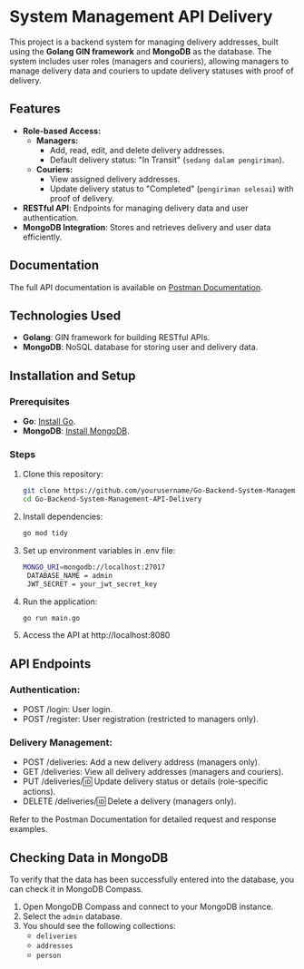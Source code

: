 # System Management API Delivery

This project is a backend system for managing delivery addresses, built using the **Golang GIN framework** and **MongoDB** as the database. The system includes user roles (managers and couriers), allowing managers to manage delivery data and couriers to update delivery statuses with proof of delivery.

## Features

- **Role-based Access:**
  - **Managers:** 
    - Add, read, edit, and delete delivery addresses.
    - Default delivery status: "In Transit" (`sedang dalam pengiriman`).
  - **Couriers:** 
    - View assigned delivery addresses.
    - Update delivery status to "Completed" (`pengiriman selesai`) with proof of delivery.
- **RESTful API**: Endpoints for managing delivery data and user authentication.
- **MongoDB Integration**: Stores and retrieves delivery and user data efficiently.

## Documentation

The full API documentation is available on [Postman Documentation](https://documenter.getpostman.com/view/31688603/2sAYJ3G2Mo).

## Technologies Used

- **Golang**: GIN framework for building RESTful APIs.
- **MongoDB**: NoSQL database for storing user and delivery data.

## Installation and Setup

### Prerequisites

- **Go**: [Install Go](https://golang.org/doc/install).
- **MongoDB**: [Install MongoDB](https://www.mongodb.com/docs/manual/installation/).

### Steps

1. Clone this repository:
   ```bash
   git clone https://github.com/yourusername/Go-Backend-System-Management-API-Delivery.git
   cd Go-Backend-System-Management-API-Delivery

2. Install dependencies:
   ```bash
   go mod tidy

4. Set up environment variables in .env file:
   ```bash
   MONGO_URI=mongodb://localhost:27017
    DATABASE_NAME = admin
    JWT_SECRET = your_jwt_secret_key

5. Run the application:
   ```bash
   go run main.go

6. Access the API at http://localhost:8080

## API Endpoints

### Authentication:
- POST /login: User login.
- POST /register: User registration (restricted to managers only).

### Delivery Management:
- POST /deliveries: Add a new delivery address (managers only).
- GET /deliveries: View all delivery addresses (managers and couriers).
- PUT /deliveries/:id: Update delivery status or details (role-specific actions).
- DELETE /deliveries/:id: Delete a delivery (managers only).

Refer to the Postman Documentation for detailed request and response examples.

## Checking Data in MongoDB

To verify that the data has been successfully entered into the database, you can check it in MongoDB Compass. 

1. Open MongoDB Compass and connect to your MongoDB instance.
2. Select the `admin` database.
3. You should see the following collections:
   - `deliveries`
   - `addresses`
   - `person`
